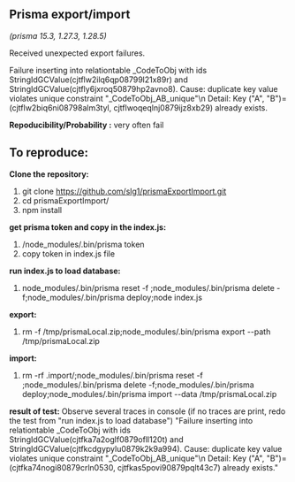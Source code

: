 ## Prisma export/import

*(prisma 15.3, 1.27.3, 1.28.5)*

Received unexpected export failures.

Failure inserting into relationtable _CodeToObj with ids StringIdGCValue(cjtflw2ilq6qp08799l21x89r) and StringIdGCValue(cjtfly6jxroq50879hp2avno8). Cause: duplicate key value violates unique constraint \"_CodeToObj_AB_unique\"\n  Detail: Key (\"A\", \"B\")=(cjtflw2biq6ni08798alm3tyl, cjtflwoqeqlnj0879ijz8xb29) already exists.

**Repoducibility/Probability :**
  very often fail

## To reproduce:
**Clone the repository:**
1. git clone https://github.com/slg1/prismaExportImport.git
2. cd prismaExportImport/
3. npm install

**get prisma token and copy in the index.js:**
1. /node_modules/.bin/prisma token
2. copy token in index.js file

**run index.js to load database:**
1. node_modules/.bin/prisma reset -f ;node_modules/.bin/prisma delete -f;node_modules/.bin/prisma deploy;node index.js

**export:**
1. rm -f /tmp/prismaLocal.zip;node_modules/.bin/prisma export --path /tmp/prismaLocal.zip 

**import:**
1. rm -rf .import/;node_modules/.bin/prisma reset -f ;node_modules/.bin/prisma delete -f;node_modules/.bin/prisma deploy;node_modules/.bin/prisma import --data /tmp/prismaLocal.zip

**result of test:**
Observe several traces in console (if no traces are print, redo the test from "run index.js to load database")
  "Failure inserting into relationtable _CodeToObj with ids StringIdGCValue(cjtfka7a2oglf0879ofll120t) and StringIdGCValue(cjtfkcdgypylu0879k2k9a994). Cause: duplicate key value violates unique constraint \"_CodeToObj_AB_unique\"\n  Detail: Key (\"A\", \"B\")=(cjtfka74nogi80879crln0530, cjtfkas5povi90879pqlt43c7) already exists."
